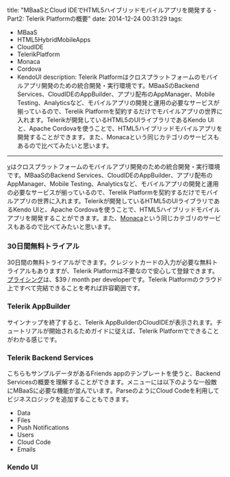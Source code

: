 title: "MBaaSとCloud IDEでHTML5ハイブリッドモバイルアプリを開発する - Part2: Telerik Platformの概要"
date: 2014-12-24 00:31:29
tags:
 - MBaaS
 - HTML5HybridMobileApps
 - CloudIDE
 - TelerikPlatform
 - Monaca
 - Cordova
 - KendoUI
description: Telerik Platformはクロスプラットフォームのモバイルアプリ開発のための統合開発・実行環境です。MBaaSのBackend Services、CloudIDEのAppBuilder、アプリ配布のAppManager、Mobile Testing、Analyticsなど、モバイルアプリの開発と運用の必要なサービスが揃っているので、Terelik Platformを契約するだけでモバイルアプリの世界に入れます。Telerikが開発しているHTML5のUIライブラリであるKendo UIと、Apache Cordovaを使うことで、HTML5ハイブリッドモバイルアプリを開発することができます。また、Monacaという同じカテゴリのサービスもあるので比べてみたいと思います。
---

[v](http://www.telerik.com/platform)はクロスプラットフォームのモバイルアプリ開発のための統合開発・実行環境です。MBaaSのBackend Services、CloudIDEのAppBuilder、アプリ配布のAppManager、Mobile Testing、Analyticsなど、モバイルアプリの開発と運用の必要なサービスが揃っているので、Terelik Platformを契約するだけでモバイルアプリの世界に入れます。Telerikが開発しているHTML5のUIライブラリであるKendo UIと、Apache Cordovaを使うことで、HTML5ハイブリッドモバイルアプリを開発することができます。また、[Monaca](https://ja.monaca.io/)という同じカテゴリのサービスもあるので比べてみたいと思います。

<!-- more -->

### 30日間無料トライアル

30日間の無料トライアルができます。クレジットカードの入力が必要な無料トライアルもありますが、Telerik Platformは不要なので安心して登録できます。[プライシング](http://www.telerik.com/purchase.aspx)は、$39 / month per developerです。Telerik Platformのクラウド上ですべて完結できることを考れば許容範囲です。

### Telerik AppBuilder

サインナップを終了すると、Telerik AppBuilderのCloudIDEが表示されます。チュートリアルが開始されるためガイドに従えば、Telerik Platformでできることがわかる感じです。

### Telerik Backend Services

こちらもサンプルデータがあるFriends appのテンプレートを使うと、Backend Servicesの概要を理解することができます。メニューには以下のような一般敵にMBaaSに必要な機能が並んでいます。ParseのようにCloud Codeを利用してビジネスロジックを追加することもできます。

* Data
* Files
* Push Notifications
* Users
* Cloud Code
* Emails

### Kendo UI




